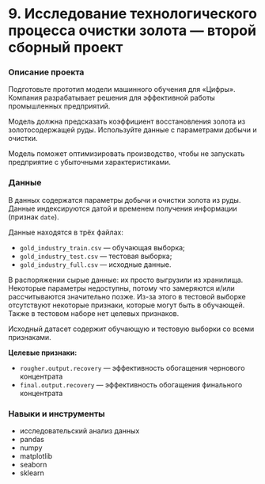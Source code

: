 # 9. Исследование технологического процесса очистки золота — второй сборный проект

### Описание проекта

Подготовьте прототип модели машинного обучения для «Цифры». Компания разрабатывает решения для эффективной работы промышленных предприятий.

Модель должна предсказать коэффициент восстановления золота из золотосодержащей руды. Используйте данные с параметрами добычи и очистки.

Модель поможет оптимизировать производство, чтобы не запускать предприятие с убыточными характеристиками.

### Данные

В данных содержатся параметры добычи и очистки золота из руды. Данные индексируются датой и временем получения информации (признак `date`).

Данные находятся в трёх файлах:
* `gold_industry_train.csv` — обучающая выборка;
* `gold_industry_test.csv` — тестовая выборка;
* `gold_industry_full.csv` — исходные данные.

В распоряжении сырые данные: их просто выгрузили из хранилища. Некоторые параметры недоступны, потому что замеряются и/или рассчитываются значительно позже. Из-за этого в тестовой выборке отсутствуют некоторые признаки, которые могут быть в обучающей. Также в тестовом наборе нет целевых признаков.

Исходный датасет содержит обучающую и тестовую выборки со всеми признаками.

**Целевые признаки:**
* `rougher.output.recovery` — эффективность обогащения чернового концентрата
* `final.output.recovery` — эффективность обогащения финального концентрата

### Навыки и инструменты

* исследовательский анализ данных
* pandas
* numpy
* matplotlib
* seaborn
* sklearn
